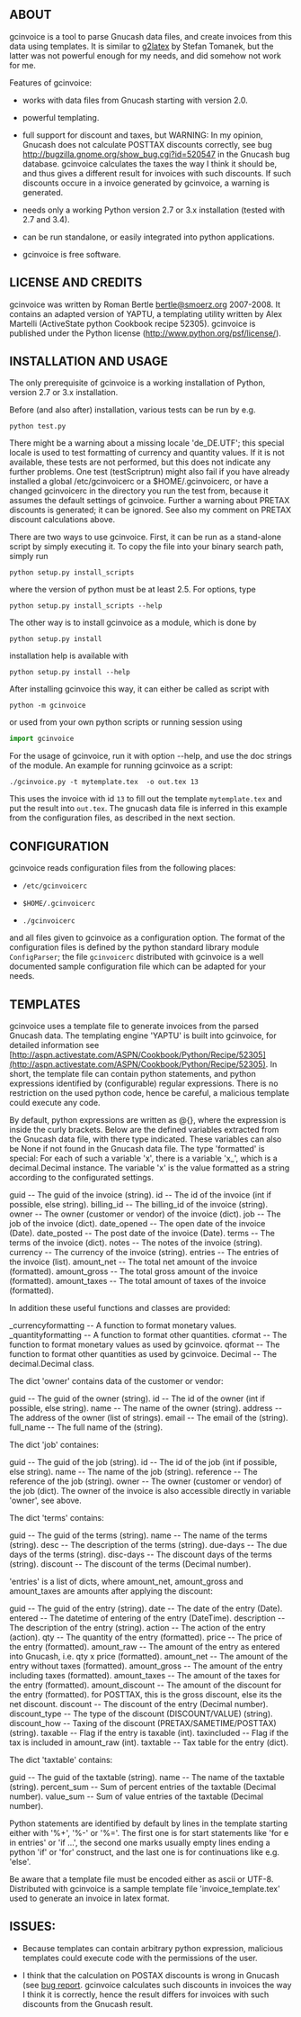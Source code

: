 ABOUT
-----

gcinvoice is a tool to parse Gnucash data
files, and create invoices from this data using templates. It is similar to
[g2latex](http://stefans.datenbruch.de/gnucash/gc2latex.shtml) by Stefan
Tomanek, but the latter was not powerful enough for my needs, and did somehow
not work for me.

Features of gcinvoice:

* works with data files from Gnucash starting with version 2.0.

* powerful templating.

* full support for discount and taxes, but WARNING:
  In my opinion, Gnucash does not calculate POSTTAX discounts correctly, see
  bug http://bugzilla.gnome.org/show_bug.cgi?id=520547 in the Gnucash bug
  database. gcinvoice calculates the taxes the way I think it should be, and
  thus gives a different result for invoices with such discounts. If such
  discounts occure in a invoice generated by gcinvoice, a warning is
  generated.

* needs only a working Python version 2.7 or 3.x installation (tested with 2.7 and 3.4).

* can be run standalone, or easily integrated into python applications.

* gcinvoice is free software.

LICENSE AND CREDITS
-------------------

gcinvoice was written by Roman Bertle <bertle@smoerz.org> 2007-2008. It
contains an adapted version of YAPTU, a templating utility written by Alex
Martelli (ActiveState python Cookbook recipe 52305). gcinvoice is
published under the Python license (http://www.python.org/psf/license/).

INSTALLATION AND USAGE
----------------------

The only prerequisite of gcinvoice is a working installation of Python,
version 2.7 or 3.x installation.

Before (and also after) installation, various tests can be run by e.g.

```
python test.py
```

There might be a warning about a missing locale 'de_DE.UTF'; this special
locale is used to test formatting of currency and quantity values. If it is
not available, these tests are not performed, but this does not indicate any
further problems. One test (testScriptrun) might also fail if you have
already installed a global /etc/gcinvoicerc or a $HOME/.gcinvoicerc, or have
a changed gcinvoicerc in the directory you run the test from, because it
assumes the default settings of gcinvoice.
Further a warning about PRETAX discounts is generated; it can be ignored. See
also my comment on PRETAX discount calculations above.

There are two ways to use gcinvoice. First, it can be run as a
stand-alone script by simply executing it. To copy the file into your
binary search path, simply run

```
python setup.py install_scripts
```

where the version of python must be at least 2.5. For options, type

```
python setup.py install_scripts --help
```

The other way is to install gcinvoice as a module, which is done by

```
python setup.py install
```

installation help is available with

```
python setup.py install --help
```

After installing gcinvoice this way, it can either be called as script
with

```
python -m gcinvoice
```

or used from your own python scripts or running session using

```python
import gcinvoice
```

For the usage of gcinvoice, run it with option --help, and use the doc
strings of the module. An example for running gcinvoice as a script:

```
./gcinvoice.py -t mytemplate.tex  -o out.tex 13
```

This uses the invoice with id `13` to fill out the template `mytemplate.tex`
and put the result into `out.tex`. The gnucash data file is inferred in this
example from the configuration files, as described in the next section.

CONFIGURATION
-------------

gcinvoice reads configuration files from the following places:

* `/etc/gcinvoicerc`

* `$HOME/.gcinvoicerc`

* `./gcinvoicerc`

and all files given to gcinvoice as a configuration option. The format of
the configuration files is defined by the python standard library module
`ConfigParser`; the file `gcinvoicerc` distributed with gcinvoice is a
well documented sample configuration file which can be adapted for your
needs.

TEMPLATES
---------

gcinvoice uses a template file to generate invoices from the parsed
Gnucash data. The templating engine 'YAPTU' is built into gcinvoice, for
detailed information see
[http://aspn.activestate.com/ASPN/Cookbook/Python/Recipe/52305](http://aspn.activestate.com/ASPN/Cookbook/Python/Recipe/52305).
In short, the template file can contain python statements, and python
expressions identified by (configurable) regular expressions. There is
no restriction on the used python code, hence be careful, a malicious
template could execute any code.

By default, python expressions are written as @{}, where the expression
is inside the curly brackets. Below are the defined variables extracted
from the Gnucash data file, with there type indicated. These variables
can also be None if not found in the Gnucash data file. The type
'formatted' is special: For each of such a variable 'x', there is a
variable 'x_', which is a decimal.Decimal instance. The variable 'x' is
the value formatted as a string according to the configurated settings.

  guid        -- The guid of the invoice (string).
  id          -- The id of the invoice (int if possible, else string).
  billing_id  -- The billing_id of the invoice (string).
  owner       -- The owner (customer or vendor) of the invoice (dict).
  job         -- The job of the invoice (dict).
  date_opened -- The open date of the invoice (Date).
  date_posted -- The post date of the invoice (Date).
  terms       -- The terms of the invoice (dict).
  notes       -- The notes of the invoice (string).
  currency    -- The currency of the invoice (string).
  entries     -- The entries of the invoice (list).
  amount_net  -- The total net amount of the invoice (formatted).
  amount_gross -- The total gross amount of the invoice (formatted).
  amount_taxes -- The total amount of taxes of the invoice (formatted).

In addition these useful functions and classes are provided:

  _currencyformatting -- A function to format monetary values.
  _quantityformatting -- A function to format other quantities.
  cformat -- The function to format monetary values as used by gcinvoice.
  qformat -- The function to format other quantities as used by gcinvoice.
  Decimal -- The decimal.Decimal class.

The dict 'owner' contains data of the customer or vendor:

  guid        -- The guid of the owner (string).
  id          -- The id of the owner (int if possible, else string).
  name        -- The name of the owner (string).
  address     -- The address of the owner (list of strings).
  email       -- The email of the (string).
  full_name   -- The full name of the (string).

The dict 'job' containes:

  guid        -- The guid of the job (string).
  id          -- The id of the job (int if possible, else string).
  name        -- The name of the job (string).
  reference   -- The reference of the job (string).
  owner       -- The owner (customer or vendor) of the job (dict).
                 The owner of the invoice is also accessible directly
                 in variable 'owner', see above.

The dict 'terms' contains:

  guid        -- The guid of the terms (string).
  name        -- The name of the terms (string).
  desc        -- The description of the terms (string).
  due-days    -- The due days of the terms (string).
  disc-days   -- The discount days of the terms (string).
  discount    -- The discount of the terms (Decimal number).

'entries' is a list of dicts, where amount_net, amount_gross and
amount_taxes are amounts after applying the discount:

  guid        -- The guid of the entry (string).
  date        -- The date of the entry (Date).
  entered     -- The datetime of entering of the entry (DateTime).
  description -- The description of the entry (string).
  action      -- The action of the entry (action).
  qty         -- The quantity of the entry (formatted).
  price       -- The price of the entry (formatted).
  amount_raw  -- The amount of the entry as entered into Gnucash,
        i.e. qty x price (formatted).
  amount_net  -- The amount of the entry without taxes (formatted).
  amount_gross -- The amount of the entry including taxes (formatted).
  amount_taxes -- The amount of the taxes for the entry (formatted).
  amount_discount -- The amount of the discount for the entry (formatted).
        for POSTTAX, this is the gross discount, else its the net discount.
  discount    -- The discount of the entry (Decimal number).
  discount_type -- The type of the discount (DISCOUNT/VALUE) (string).
  discount_how -- Taxing of the discount (PRETAX/SAMETIME/POSTTAX) (string).
  taxable     -- Flag if the entry is taxable (int).
  taxincluded -- Flag if the tax is included in amount_raw (int).
  taxtable    -- Tax table for the entry (dict).

The dict 'taxtable' contains:

  guid        -- The guid of the taxtable (string).
  name        -- The name of the taxtable (string).
  percent_sum -- Sum of percent entries of the taxtable (Decimal number).
  value_sum   -- Sum of value entries of the taxtable (Decimal number).

Python statements are identified by default by lines in the template
starting either with '%+', '%-' or '%='. The first one is for start
statements like 'for e in entries' or 'if ...', the second one marks
usually empty lines ending a python 'if' or 'for' construct, and the last
one is for continuations like e.g. 'else'.

Be aware that a template file must be encoded either as ascii or UTF-8.
Distributed with gcinvoice is a sample template file 'invoice_template.tex'
used to generate an invoice in latex format.


ISSUES:
-------

* Because templates can contain arbitrary python expression, malicious
  templates could execute code with the permissions of the user.

* I think that the calculation on POSTAX discounts is wrong in Gnucash (see
  [bug report](http://bugzilla.gnome.org/show_bug.cgi?id=520547). gcinvoice
  calculates such discounts in invoices the way I think it is correctly, hence
  the result differs for invoices with such discounts from the Gnucash result.
